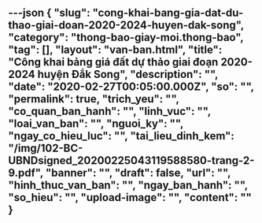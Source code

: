---json
{
    "slug": "cong-khai-bang-gia-dat-du-thao-giai-doan-2020-2024-huyen-dak-song",
    "category": "thong-bao-giay-moi.thong-bao",
    "tag": [],
    "layout": "van-ban.html",
    "title": "Công khai bảng giá đất dự thảo giai đoạn 2020-2024 huyện Đắk Song",
    "description": "",
    "date": "2020-02-27T00:05:00.000Z",
    "so": "",
    "permalink": true,
    "trich_yeu": "",
    "co_quan_ban_hanh": "",
    "linh_vuc": "",
    "loai_van_ban": "",
    "nguoi_ky": "",
    "ngay_co_hieu_luc": "",
    "tai_lieu_dinh_kem": "/img/102-BC-UBNDsigned_20200225043119588580-trang-2-9.pdf",
    "banner": "",
    "draft": false,
    "url": "",
    "hinh_thuc_van_ban": "",
    "ngay_ban_hanh": "",
    "so_hieu": "",
    "upload-image": "",
    "__content__": ""
}
---
